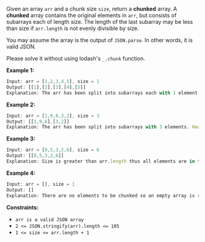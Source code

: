 Given an array `arr` and a chunk size `size`, return a **chunked** array. A **chunked** array contains the original elements in `arr`, but consists of subarrays each of length size. The length of the last subarray may be less than size if `arr.length` is not evenly divisible by size.

You may assume the array is the output of `JSON.parse`. In other words, it is valid JSON.

Please solve it without using lodash's `_.chunk` function.

**Example 1:**

```javascript
Input: arr = [1,2,3,4,5], size = 1
Output: [[1],[2],[3],[4],[5]]
Explanation: The arr has been split into subarrays each with 1 element.
```

**Example 2:**

```javascript
Input: arr = [1,9,6,3,2], size = 3
Output: [[1,9,6],[3,2]]
Explanation: The arr has been split into subarrays with 3 elements. However, only two elements are left for the 2nd subarray.
```

**Example 3:**

```javascript
Input: arr = [8,5,3,2,6], size = 6
Output: [[8,5,3,2,6]]
Explanation: Size is greater than arr.length thus all elements are in the first subarray.
```

**Example 4:**

```javascript
Input: arr = [], size = 1
Output: []
Explanation: There are no elements to be chunked so an empty array is returned.
```

**Constraints:**

-   `arr is a valid JSON array`
-   `2 <= JSON.stringify(arr).length <= 105`
-   `1 <= size <= arr.length + 1`

